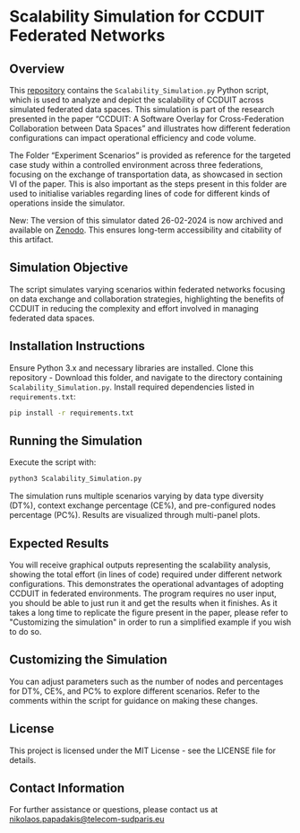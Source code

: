
# Scalability Simulation for CCDUIT Federated Networks

## Overview

This [repository](https://github.com/satrai-lab/ccduit-simulator/) contains the `Scalability_Simulation.py` Python script, which is used to analyze and depict the scalability of CCDUIT across simulated federated data spaces. This simulation is part of the research presented in the paper “CCDUIT: A Software Overlay for Cross-Federation Collaboration between Data Spaces” and illustrates how different federation configurations can impact operational efficiency and code volume.

The Folder “Experiment Scenarios” is provided as reference for the targeted case study within a controlled environment across three federations, focusing on the exchange of transportation data, as showcased in section VI of the paper. This is also important as the steps present in this folder are used to initialise variables regarding lines of code for different kinds of operations inside the simulator.

New: The version of this simulator dated 26-02-2024 is now archived and available on [Zenodo](). This ensures long-term accessibility and citability of this artifact.

## Simulation Objective

The script simulates varying scenarios within federated networks focusing on data exchange and collaboration strategies, highlighting the benefits of CCDUIT in reducing the complexity and effort involved in managing federated data spaces.

## Installation Instructions

Ensure Python 3.x and necessary libraries are installed. Clone this repository - Download this folder, and navigate to the directory containing `Scalability_Simulation.py`. Install required dependencies listed in `requirements.txt`:

```bash
pip install -r requirements.txt
```

## Running the Simulation

Execute the script with:

```bash
python3 Scalability_Simulation.py
```

The simulation runs multiple scenarios varying by data type diversity (DT%), context exchange percentage (CE%), and pre-configured nodes percentage (PC%). Results are visualized through multi-panel plots.

## Expected Results

You will receive graphical outputs representing the scalability analysis, showing the total effort (in lines of code) required under different network configurations. This demonstrates the operational advantages of adopting CCDUIT in federated environments. The program requires no user input, you should be able to just run it and get the results when it finishes. As it takes a long time to replicate the figure present in the paper, please refer to "Customizing the simulation" in order to run a simplified example if you wish to do so.

## Customizing the Simulation

You can adjust parameters such as the number of nodes and percentages for DT%, CE%, and PC% to explore different scenarios. Refer to the comments within the script for guidance on making these changes.

## License

This project is licensed under the MIT License - see the LICENSE file for details.

## Contact Information

For further assistance or questions, please contact us at nikolaos.papadakis@telecom-sudparis.eu 
